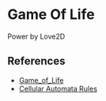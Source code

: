 Game Of Life
============

Power by Love2D


## References

* [Game_of_Life](https://en.wikipedia.org/wiki/Conway's_Game_of_Life)
* [Cellular Automata Rules](http://psoup.math.wisc.edu/mcell/rullex_gene.html)

